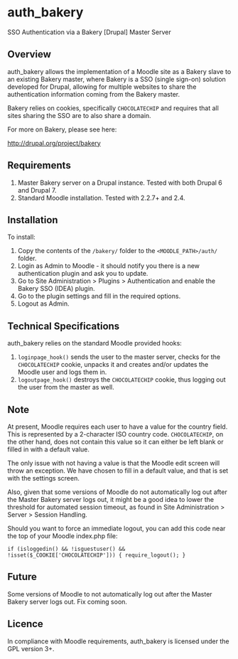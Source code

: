 auth_bakery
===========

SSO Authentication via a Bakery [Drupal] Master Server

Overview
--------

auth_bakery allows the implementation of a Moodle site as a Bakery slave to an existing Bakery master, where Bakery is a SSO (single sign-on) solution developed for Drupal, allowing for multiple websites to share the authentication information coming from the Bakery master.

Bakery relies on cookies, specifically ```CHOCOLATECHIP``` and requires that all sites sharing the SSO are to also share a domain.

For more on Bakery, please see here:

http://drupal.org/project/bakery

Requirements
------------

1. Master Bakery server on a Drupal instance. Tested with both Drupal 6 and Drupal 7.
2. Standard Moodle installation. Tested with 2.2.7+ and 2.4.

Installation
------------

To install:

1. Copy the contents of the ```/bakery/``` folder to the ```<MOODLE_PATH>/auth/``` folder.
2. Login as Admin to Moodle - it should notify you there is a new authentication plugin and ask you to update.
3. Go to Site Administration > Plugins > Authentication and enable the Bakery SSO (IDEA) plugin.
4. Go to the plugin settings and fill in the required options.
5. Logout as Admin.

Technical Specifications
------------------------

auth_bakery relies on the standard Moodle provided hooks:

1. ```loginpage_hook()``` sends the user to the master server, checks for the ```CHOCOLATECHIP``` cookie, unpacks it and creates and/or updates the Moodle user and logs them in.
2. ```logoutpage_hook()``` destroys the ```CHOCOLATECHIP``` cookie, thus logging out the user from the master as well.

Note
----

At present, Moodle requires each user to have a value for the country field. This is represented by a 2-character ISO country code. ```CHOCOLATECHIP```, on the other hand, does not contain this value so it can either be left blank or filled in with a default value.

The only issue with not having a value is that the Moodle edit screen will throw an exception. We have chosen to fill in a default value, and that is set with the settings screen.

Also, given that some versions of Moodle do not automatically log out after the Master Bakery server logs out, it might be a good idea to lower the threshold for automated session timeout, as found in Site Administration > Server > Session Handling.

Should you want to force an immediate logout, you can add this code near the top of your Moodle index.php file:

```if (isloggedin() && !isguestuser() && !isset($_COOKIE['CHOCOLATECHIP'])) { require_logout(); }```

Future
------

Some versions of Moodle to not automatically log out after the Master Bakery server logs out. Fix coming soon.

Licence
-------

In compliance with Moodle requirements, auth_bakery is licensed under the GPL version 3+.
